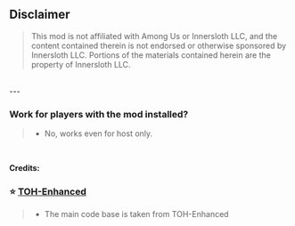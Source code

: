 ## Disclaimer
> This mod is not affiliated with Among Us or Innersloth LLC, and the content contained therein is not endorsed or otherwise sponsored by Innersloth LLC. Portions of the materials contained herein are the property of Innersloth LLC.
<br>
---
<br>

### **Work for players with the mod installed?**
> 
> - No, works even for host only.
>

<br>

**Credits:**
### :star: [TOH-Enhanced](https://github.com/0xDrMoe/TownofHost-Enhanced/) 
> 
> - The main code base is taken from TOH-Enhanced
>
